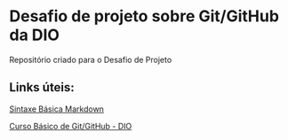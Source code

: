 # Desafio de projeto sobre Git/GitHub da DIO

Repositório criado para o Desafio de Projeto

## Links úteis:
[Sintaxe Básica Markdown](https://www.markdownguide.org/basic-syntax/)

[Curso Básico de Git/GitHub - DIO](https://web.dio.me/course/introducao-ao-git-e-ao-github/learning/75b9fe49-6ed4-4480-83a7-7e37fc356aa9)
